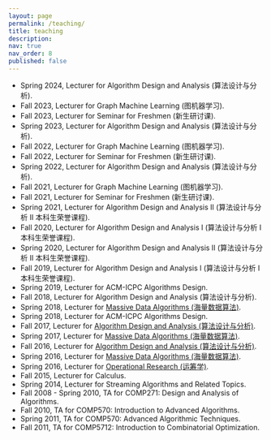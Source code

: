 ```yaml
---
layout: page
permalink: /teaching/
title: teaching
description: 
nav: true
nav_order: 8
published: false
---
```


*   Spring 2024, Lecturer for Algorithm Design and Analysis (算法设计与分析).  
*   Fall 2023, Lecturer for Graph Machine Learning (图机器学习).  
*   Fall 2023, Lecturer for Seminar for Freshmen (新生研讨课).  
*   Spring 2023, Lecturer for Algorithm Design and Analysis (算法设计与分析).  
*   Fall 2022, Lecturer for Graph Machine Learning (图机器学习).  
*   Fall 2022, Lecturer for Seminar for Freshmen (新生研讨课).  
*   Spring 2022, Lecturer for Algorithm Design and Analysis (算法设计与分析).  
*   Fall 2021, Lecturer for Graph Machine Learning (图机器学习).  
*   Fall 2021, Lecturer for Seminar for Freshmen (新生研讨课).  
*   Spring 2021, Lecturer for Algorithm Design and Analysis II (算法设计与分析 II 本科生荣誉课程).  
*   Fall 2020, Lecturer for Algorithm Design and Analysis I (算法设计与分析 I 本科生荣誉课程).  
*   Spring 2020, Lecturer for Algorithm Design and Analysis II (算法设计与分析 II 本科生荣誉课程).  
*   Fall 2019, Lecturer for Algorithm Design and Analysis I (算法设计与分析 I 本科生荣誉课程).  
*   Spring 2019, Lecturer for ACM-ICPC Algorithms Design.  
*   Fall 2018, Lecturer for Algorithm Design and Analysis (算法设计与分析).  
*   Spring 2018, Lecturer for [Massive Data Algorithms (海量数据算法)](http://exp.vanpersie.cc/massive_data_algorithm_2018_spring "http://exp.vanpersie.cc/massive_data_algorithm_2018_spring").  
*   Spring 2018, Lecturer for ACM-ICPC Algorithms Design.  
*   Fall 2017, Lecturer for [Algorithm Design and Analysis (算法设计与分析)](http://exp.vanpersie.cc/algorithm_2017_autumn "http://exp.vanpersie.cc/algorithm_2017_autumn").  
*   Spring 2017, Lecturer for [Massive Data Algorithms (海量数据算法)](http://exp.vanpersie.cc/massive_data_algorithm_2017_spring "http://exp.vanpersie.cc/massive_data_algorithm_2017_spring").  
*   Fall 2016, Lecturer for [Algorithm Design and Analysis (算法设计与分析)](http://exp.vanpersie.cc/algorithm "http://exp.vanpersie.cc/algorithm").  
*   Spring 2016, Lecturer for [Massive Data Algorithms (海量数据算法)](http://exp.vanpersie.cc/stream "http://exp.vanpersie.cc/stream").  
*   Spring 2016, Lecturer for [Operational Research (运筹学)](http://exp.vanpersie.cc/operations "http://exp.vanpersie.cc/operations").  
*   Fall 2015, Lecturer for Calculus.  
*   Spring 2014, Lecturer for Streaming Algorithms and Related Topics.  
*   Fall 2008 - Spring 2010, TA for COMP271: Design and Analysis of Algorithms.  
*   Fall 2010, TA for COMP570: Introduction to Advanced Algorithms.  
*   Spring 2011, TA for COMP570: Advanced Algorithmic Techniques.  
*   Fall 2011, TA for COMP5712: Introduction to Combinatorial Optimization.